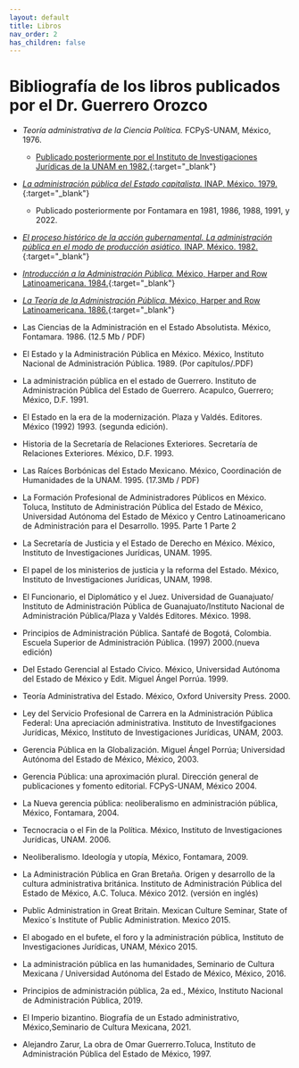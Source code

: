 ```yaml
---
layout: default
title: Libros
nav_order: 2
has_children: false
---
```


# Bibliografía de los libros publicados por el Dr. Guerrero Orozco

- *Teoría administrativa de la Ciencia Política.* FCPyS-UNAM, México, 1976.
  - [Publicado posteriormente por el Instituto de Investigaciones Jurídicas de la UNAM en 1982.](/pdfs/libros/TACP1.pdf){:target="_blank"}

- [*La administración pública del Estado capitalista.* INAP. México. 1979.](/pdfs/libros/Estado_capitalista.pdf){:target="_blank"}
  - Publicado posteriormente por Fontamara en 1981, 1986, 1988, 1991, y 2022.

- [*El proceso histórico de la acción gubernamental. La administración pública en el modo de producción asiático.* INAP. México. 1982.](/pdfs/libros/PHAC.pdf){:target="_blank"}

- [*Introducción a la Administración Pública.* México, Harper and Row Latinoamericana. 1984.](/pdfs/libros/IntroAP.pdf){:target="_blank"}

- [*La Teoría de la Administración Pública.* México, Harper and Row Latinoamericana. 1886.](/pdfs/libros/TAP.pdf){:target="_blank"}

- Las Ciencias de la Administración en el Estado Absolutista.  México, Fontamara. 1986. (12.5 Mb / PDF)

- El Estado y la Administración Pública en México.  México, Instituto Nacional de Administración Pública. 1989. (Por capítulos/.PDF)

- La administración pública en el estado de Guerrero. Instituto de Administración Pública del Estado de Guerrero. Acapulco, Guerrero; México, D.F. 1991.

- El Estado en la era de la modernización. Plaza y Valdés. Editores. México (1992) 1993. (segunda edición).

- Historia de la Secretaría de Relaciones Exteriores. Secretaría de Relaciones Exteriores. México, D.F. 1993.

- Las Raíces Borbónicas del Estado Mexicano. México, Coordinación de Humanidades de la UNAM. 1995. (17.3Mb / PDF)

- La Formación Profesional de Administradores Públicos en México. Toluca, Instituto de Administración Pública del Estado de México, Universidad Autónoma del Estado de México y Centro Latinoamericano de Administración para el Desarrollo. 1995.
Parte 1
Parte 2

- La Secretaría de Justicia y el Estado de Derecho en México. México, Instituto de Investigaciones Jurídicas, UNAM. 1995.

- El papel de los ministerios de justicia y la reforma del Estado. México, Instituto de Investigaciones Jurídicas, UNAM, 1998.

- El Funcionario, el Diplomático y el Juez. Universidad de Guanajuato/ Instituto de Administración Pública de Guanajuato/Instituto Nacional de Administración Pública/Plaza y Valdés Editores. México. 1998.

- Principios de Administración Pública. Santafé de Bogotá, Colombia. Escuela Superior de Administración Pública. (1997) 2000.(nueva edición)

- Del Estado Gerencial al Estado Cívico. México, Universidad Autónoma del Estado de México y Edit. Miguel Ángel Porrúa. 1999.

- Teoría Administrativa del Estado. México, Oxford University Press. 2000.

- Ley del Servicio Profesional de Carrera en la Administración Pública Federal: Una apreciación administrativa. Instituto de Investifgaciones Jurídicas, México, Instituto de Investigaciones Jurídicas, UNAM, 2003.

- Gerencia Pública en la Globalización. Miguel Ángel Porrúa; Universidad Autónoma del Estado de México, México, 2003.

- Gerencia Pública: una aproximación plural. Dirección general de publicaciones y fomento editorial. FCPyS-UNAM, México 2004.

- La Nueva gerencia pública: neoliberalismo en administración pública, México, Fontamara, 2004.

- Tecnocracia o el Fin de la Política. México, Instituto de Investigaciones Jurídicas, UNAM. 2006.

- Neoliberalismo. Ideología y utopía, México, Fontamara, 2009.

- La Administración Pública en Gran Bretaña. Origen y desarrollo de la cultura administrativa británica. Instituto de Administración Pública del Estado de México, A.C. Toluca. México 2012. (versión en inglés)

- Public Administration in Great Britain. Mexican Culture Seminar, State of Mexico´s Institute of Public Administration. Mexico 2015.

- El abogado en el bufete, el foro y la administración pública, Instituto de Investigaciones Jurídicas, UNAM, México 2015.

- La administración pública en las humanidades, Seminario de Cultura Mexicana / Universidad Autónoma del Estado de México, México, 2016.

- Principios de administración pública, 2a ed., México, Instituto Nacional de Administración Pública, 2019.

- El Imperio bizantino. Biografía de un Estado administrativo, México,Seminario de Cultura Mexicana, 2021.

- Alejandro Zarur, La obra de Omar Guerrerro.Toluca, Instituto de Administración Pública del Estado de México, 1997.
